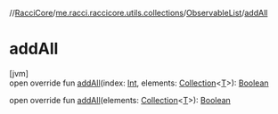 //[RacciCore](../../../index.md)/[me.racci.raccicore.utils.collections](../index.md)/[ObservableList](index.md)/[addAll](add-all.md)

# addAll

[jvm]\
open override fun [addAll](add-all.md)(index: [Int](https://kotlinlang.org/api/latest/jvm/stdlib/kotlin/-int/index.html), elements: [Collection](https://kotlinlang.org/api/latest/jvm/stdlib/kotlin.collections/-collection/index.html)&lt;[T](index.md)&gt;): [Boolean](https://kotlinlang.org/api/latest/jvm/stdlib/kotlin/-boolean/index.html)

open override fun [addAll](add-all.md)(elements: [Collection](https://kotlinlang.org/api/latest/jvm/stdlib/kotlin.collections/-collection/index.html)&lt;[T](index.md)&gt;): [Boolean](https://kotlinlang.org/api/latest/jvm/stdlib/kotlin/-boolean/index.html)
